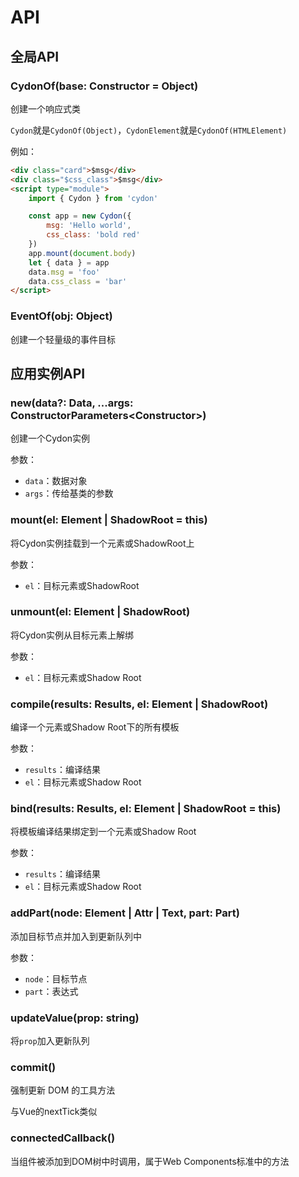 # API

## 全局API

### CydonOf(base: Constructor<T> = Object)
创建一个响应式类

`Cydon`就是`CydonOf(Object)`，`CydonElement`就是`CydonOf(HTMLElement)`

例如：
```html
<div class="card">$msg</div>
<div class="$css_class">$msg</div>
<script type="module">
    import { Cydon } from 'cydon'

    const app = new Cydon({
        msg: 'Hello world',
        css_class: 'bold red'
    })
    app.mount(document.body)
    let { data } = app
    data.msg = 'foo'
    data.css_class = 'bar'
</script>
```

### EventOf(obj: Object)
创建一个轻量级的事件目标

## 应用实例API

### new(data?: Data, ...args: ConstructorParameters<Constructor<T>>)
创建一个Cydon实例

参数：
- `data`：数据对象
- `args`：传给基类的参数

### mount(el: Element | ShadowRoot = this)
将Cydon实例挂载到一个元素或ShadowRoot上

参数：
- `el`：目标元素或ShadowRoot

### unmount(el: Element | ShadowRoot)
将Cydon实例从目标元素上解绑

参数：
- `el`：目标元素或Shadow Root

### compile(results: Results, el: Element | ShadowRoot)
编译一个元素或Shadow Root下的所有模板

参数：
- `results`：编译结果
- `el`：目标元素或Shadow Root

### bind(results: Results, el: Element | ShadowRoot = this)
将模板编译结果绑定到一个元素或Shadow Root

参数：
- `results`：编译结果
- `el`：目标元素或Shadow Root

### addPart(node: Element | Attr | Text, part: Part)
添加目标节点并加入到更新队列中

参数：
- `node`：目标节点
- `part`：表达式

### updateValue(prop: string)
将`prop`加入更新队列

### commit()
强制更新 DOM 的工具方法

与Vue的nextTick类似

### connectedCallback()
当组件被添加到DOM树中时调用，属于Web Components标准中的方法